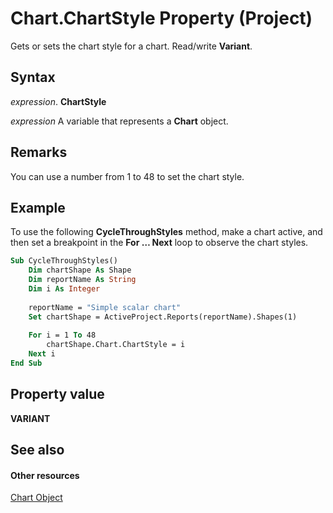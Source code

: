 
# Chart.ChartStyle Property (Project)
Gets or sets the chart style for a chart. Read/write  **Variant**.

## Syntax

 _expression_. **ChartStyle**

 _expression_ A variable that represents a **Chart** object.


## Remarks

You can use a number from 1 to 48 to set the chart style.


## Example

To use the following  **CycleThroughStyles** method, make a chart active, and then set a breakpoint in the **For … Next** loop to observe the chart styles.


```vb
Sub CycleThroughStyles()
    Dim chartShape As Shape
    Dim reportName As String
    Dim i As Integer
    
    reportName = "Simple scalar chart"
    Set chartShape = ActiveProject.Reports(reportName).Shapes(1)
    
    For i = 1 To 48
        chartShape.Chart.ChartStyle = i
    Next i
End Sub
```


## Property value

 **VARIANT**


## See also


#### Other resources


[Chart Object](810d4ec1-69d2-c432-b9da-57042b783b85.md)